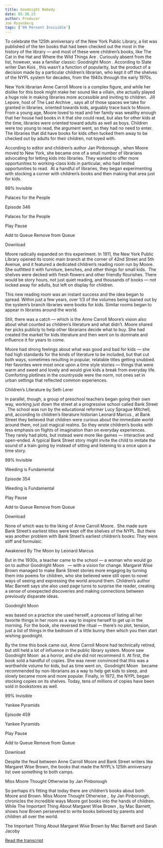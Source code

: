 ```yaml
---
title: Goodnight Nobody
date: 05.30.23
author: Producer
Joe Rosenberg
tags: ['99 Percent Invisible']
---
```


To celebrate the 125th anniversary of the New York Public Library, a list was published of the ten books that had been checked out the most in the history of the library — and most of these were children’s books, like 
The Cat in the Hat
 and 
Where the Wild Things Are
. Curiously absent from the list, however, was a familiar classic: 
Goodnight Moon
. According to Slate writer 
Dan Kois
, this wasn’t a function of popularity, but the product of a decision made by a particular children’s librarian, who kept it off the shelves of the NYPL system for decades, from the 1940s through the early 1970s.


New York librarian
 Anne Carroll Moore
 is a complex figure, and while her dislike for this book might make her sound like a villain, she actually played a huge role in making libraries more accessible and inviting to children.  Jill Lepore, host of 
The Last Archive
, says all of those spaces we take for granted in libraries, oriented towards kids, arguably trace back to Moore. From a young age, Moore loved to read and her family was wealthy enough that her house had books in it that she could read, but alas for other kids at the time, libraries were oriented toward adults as well as boys. Children were too young to read, the argument went, so they had no need to enter. The libraries that did have books for kids often tucked them away to be checked out by adults for their children, not toyed with.




According to editor and children’s author 
Jan Pinborough
, when Moore moved to New York, she became one of a small number of librarians advocating for letting kids into libraries. They wanted to offer more opportunities to working-class kids in particular, who had limited opportunities to read.  At a handful of libraries, they began experimenting with stocking a corner with children’s books and then making that area just for kids.




99% Invisible


Palaces for the People






Episode 346


Palaces for the People












Play
Pause


Add to Queue
Remove from Queue


Download










Moore radically expanded on this experiment. In 1911, the New York Public Library opened its iconic main branch at the corner of 42nd Street and 5th Avenue, and it featured a dedicated children’s reading room run by Moore.  She outfitted it with furniture, benches, and other things for small kids.  The shelves were decked with fresh flowers and other friendly flourishes. There would be story hours, not just quiet reading, and thousands of books — not locked away for adults, but left on display for children.


This new reading room was an instant success and the idea began to spread. Within just a few years, over 1/3 of the volumes being loaned out by the system’s branch libraries were books for kids. Similar rooms began to appear in libraries around the world.


Still, there was a catch — which is the Anne Carroll Moore’s vision also about what counted as children’s literature and what didn’t. Moore shared her picks publicly to help other librarians decide what to buy. She had created the market for kids literature and then went on to dominate and influence it for years to come.


Moore had strong feelings about what was good and bad for kids — she had high standards for the kinds of literature to be included, but that cut both ways, sometimes resulting in popular, relatable titles getting snubbed. Her favorites were most once upon a time style stories — things that were warm and sweet and lovely and would give kids a break from everyday life. Comforting plotlines in the countryside were the norm, not ones set in urban settings that reflected common experiences.


Children’s Literature by Seth Lerer


In parallel, though, a group of preschool teachers began going their own way, working just down the street at a progressive school called 
Bank Street
. The school was run by the educational reformer Lucy Sprague Mitchell, and, according to children’s literature historian 
Leonard Marcus
, at Bank Street they believed that children were curious about the immediate world around them, not just magical realms. So they wrote children’s books with less emphasis on flights of imagination than on everyday experiences.   They rarely had plots, but instead were more like games — interactive and open-ended. A typical Bank Street story might invite the child to imitate the sound of a train going by instead of sitting and listening to a once upon a time story.




99% Invisible


Weeding is Fundamental






Episode 354


Weeding is Fundamental












Play
Pause


Add to Queue
Remove from Queue


Download










None of which was to the liking of Anne Carroll Moore.  She made sure Bank Street’s earliest titles were kept off the shelves of the NYPL. But there was another problem with Bank Street’s earliest children’s books: They were stiff and formulaic.


Awakened By The Moon
 by Leonard Marcus


But in the 1930s, a teacher came to the school — a woman who would go on to author 
Goodnight Moon
 
— with a vision for change. 
Margaret Wise Brown
 managed to make Bank Street stories more engaging by turning them into poems for children, who she believed were still open to novel ways of seeing and expressing the world around them. Children’s author 
Mac Barnett
 says she also used page turns to surprise the reader, creating a sense of unexpected discoveries and making connections between previously disparate ideas.


Goodnight Moon
 
was based on a practice she used herself, a process of listing all her favorite things in her room as a way to inspire herself to get up in the morning. For the book, she reversed the ritual — there’s no plot, tension, just a list of things in the bedroom of a little bunny then which you then start wishing goodnight.




By the time this book came out, Anne Carroll Moore had technically retired, but still held a lot of influence in the public library system. Moore saw 
Goodnight Moon 
as a horror, and she did not recommend it. At first, the book sold a handful of copies. She was never convinced that this was a worthwhile volume for kids, but as time went on, 
Goodnight Moon
 
became recommended by non-librarians as a way to help get kids to sleep, and slowly became more and more popular. Finally, in 1972, the NYPL began stocking copies on its shelves. Today, tens of millions of copies have been sold in bookstores as well.




99% Invisible


Yankee Pyramids






Episode 459


Yankee Pyramids












Play
Pause


Add to Queue
Remove from Queue


Download










Despite the feud between Anne Carroll Moore and Bank Street writers like Margaret Wise Brown, the books that made the NYPL’s 125th anniversary list owe something to both camps.


Miss Moore Thought Otherwise
 by Jan Pinborough


So perhaps it’s fitting that today there are children’s books about both Moore and Brown. 
Miss Moore Thought Otherwise
, 
by Jan Pinborough, chronicles the incredible ways Moore got books into the hands of children.  While 
The Important Thing About Margaret Wise Brown
, 
by Mac Barnett, shows how Brown persevered to write books beloved by parents and children all over the world.


The Important Thing About Margaret Wise Brown
 by Mac Barnett and Sarah Jacoby

[Read the transcript](./Goodnight_Nobody_transcript.md)